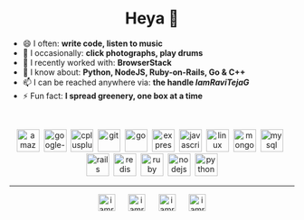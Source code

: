 <!--
### Hi there 👋

**IamRaviTejaG/IamRaviTejaG** is a ✨ _special_ ✨ repository because its `README.md` (this file) appears on your GitHub profile.

Here are some ideas to get you started:

- 🔭 I’m currently working on ...
- 🌱 I’m currently learning ...
- 👯 I’m looking to collaborate on ...
- 🤔 I’m looking for help with ...
- 💬 Ask me about ...
- 📫 How to reach me: ...
- 😄 Pronouns: ...
- ⚡ Fun fact: ...
-->



<h1 align="center">Heya 👋</h1>
<!--<h3 align="center">I often write code with headphones on, occasionally click photographs & play drums. </h3>-->

- 😄 I often: **write code, listen to music**
- 🙂 I occasionally: **click photographs, play drums**
- 🔭 I recently worked with: **BrowserStack**
- 💬 I know about: **Python, NodeJS, Ruby-on-Rails, Go & C++**
- 📫 I can be reached anywhere via: **the handle _IamRaviTejaG_**
- ⚡ Fun fact: **I spread greenery, one box at a time**

<br />
<p align="center"><img src=https://konpa.github.io/devicon/devicon.git/icons/amazonwebservices/amazonwebservices-original.svg alt=amazonwebservices width="40" height="40"/>&nbsp;&nbsp;<img src=https://upload.wikimedia.org/wikipedia/commons/thumb/8/89/Google-BigQuery-Logo.svg/1200px-Google-BigQuery-Logo.svg.png alt=google-bigquery width="40" height="40"/>&nbsp;&nbsp;<img src=https://konpa.github.io/devicon/devicon.git/icons/cplusplus/cplusplus-original.svg alt=cplusplus width="40" height="40"/>&nbsp;&nbsp;<img src=https://konpa.github.io/devicon/devicon.git/icons/git/git-original.svg alt=git width="40" height="40"/>&nbsp;&nbsp;<img src=https://konpa.github.io/devicon/devicon.git/icons/go/go-original.svg alt=go width="40" height="40"/>&nbsp;&nbsp;<img src=https://konpa.github.io/devicon/devicon.git/icons/express/express-original.svg alt=express width="40" height="40"/>&nbsp;&nbsp;<img src=https://konpa.github.io/devicon/devicon.git/icons/javascript/javascript-plain.svg alt=javascript width="40" height="40"/>&nbsp;&nbsp;<img src=https://konpa.github.io/devicon/devicon.git/icons/linux/linux-original.svg alt=linux width="40" height="40"/>&nbsp;&nbsp;<img src=https://konpa.github.io/devicon/devicon.git/icons/mongodb/mongodb-original-wordmark.svg alt=mongodb width="40" height="40"/>&nbsp;&nbsp;<img src=https://konpa.github.io/devicon/devicon.git/icons/mysql/mysql-plain.svg alt=mysql width="40" height="40"/>&nbsp;&nbsp;<img src=https://konpa.github.io/devicon/devicon.git/icons/rails/rails-plain-wordmark.svg alt=rails width="40" height="40"/>&nbsp;&nbsp;<img src=https://konpa.github.io/devicon/devicon.git/icons/redis/redis-original-wordmark.svg alt=redis width="40" height="40"/>&nbsp;&nbsp;<img src=https://konpa.github.io/devicon/devicon.git/icons/ruby/ruby-original.svg alt=ruby width="40" height="40"/>&nbsp;&nbsp;<img src=https://konpa.github.io/devicon/devicon.git/icons/nodejs/nodejs-original.svg alt=nodejs width="40" height="40"/>&nbsp;&nbsp;<img src=https://konpa.github.io/devicon/devicon.git/icons/python/python-original.svg alt=python width="40" height="40"/></p>

---

<p align="center">
<a href=https://twitter.com/iamravitejag target="blank"><img align="center" src=https://cdn.jsdelivr.net/npm/simple-icons@3.0.1/icons/twitter.svg alt="iamravitejag" height="30" width="30" /></a>&nbsp;&nbsp;&nbsp;&nbsp;&nbsp;&nbsp;<a href=https://linkedin.com/in/iamravitejag target="blank"><img align="center" src=https://cdn.jsdelivr.net/npm/simple-icons@3.0.1/icons/linkedin.svg alt="iamravitejag" height="30" width="30" /></a>&nbsp;&nbsp;&nbsp;&nbsp;&nbsp;&nbsp;<a href=https://fb.com/iamravitejag target="blank"><img align="center" src=https://cdn.jsdelivr.net/npm/simple-icons@3.0.1/icons/facebook.svg alt="iamravitejag" height="30" width="30" /></a>&nbsp;&nbsp;&nbsp;&nbsp;&nbsp;&nbsp;<a href=https://instagram.com/iamravitejag target="blank"><img align="center" src=https://cdn.jsdelivr.net/npm/simple-icons@3.0.1/icons/instagram.svg alt="iamravitejag" height="30" width="30" /></a>
</span>
